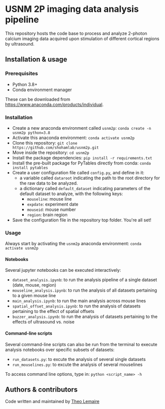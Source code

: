 # USNM 2P imaging data analysis pipeline

This repository hosts the code base to process and analyze 2-photon calcium imaging data acquired upon stimulation of different cortical regions by ultrasound.

## Installation & usage

### Prerequisites

- Python 3.8+
- Conda environment manager

These can be downloaded from https://www.anaconda.com/products/individual.

### Installation

- Create a new anaconda environment called `usnm2p`: `conda create -n usnm2p python=3.8`
- Activate this anaconda environment: `conda activate usnm2p`
- Clone this repository: `git clone https://github.com/shohamlab/usnm2p.git`
- Move inside the repository: `cd usnm2p` 
- Install the package dependencies: `pip install -r requirements.txt`
- Install the pre-built package for PyTables directly from conda: `conda install pytables`
- Create a user configuration file called `config.py`, and define in it:
    - a variable called `dataroot` indicating the path to the root directory for the raw data to be analyzed.
    - a dictionary called `default_dataset` indicating parameters of the default dataset to analyze, with the following keys:
        - `mouseline`: mouse line
        - `expdate`: experiment date
        - `mouseid`: mouse number
        - `region`: brain region
- Save the configuration file in the repository top folder. You're all set!

### Usage

Always start by activating the `usnm2p` anaconda environment: `conda activate usnm2p`

#### Notebooks

Several jupyter notebooks can be executed interactively:
- `dataset_analysis.ipynb`: to run the analysis pipeline of a single dataset (date, mouse, region)
- `mouseline_analysis.ipynb`: to run the analysis of all datasets pertaining to a given mouse line
- `main_analysis.ipynb`: to run the main analysis across mouse lines
- `spatial_offset_analysis.ipynb`: to run the analysis of datasets pertaining to the effect of spatial offsets
- `buzzer_analysis.ipynb`: to run the analysis of datasets pertaining to the effects of ultrasound vs. noise

#### Command-line scripts

Several command-line scripts can also be run from the terminal to execute analysis notebooks over specific subsets of datasets:
- `run_datasets.py`: to excute the analysis of several single datasets
- `run_mouselines.py`: to excute the analysis of several mouselines

To access command line options, type in: `python <script_name> -h`

## Authors & contributors

Code written and maintained by [Theo Lemaire](theo.lemaire1@gmail.com)
